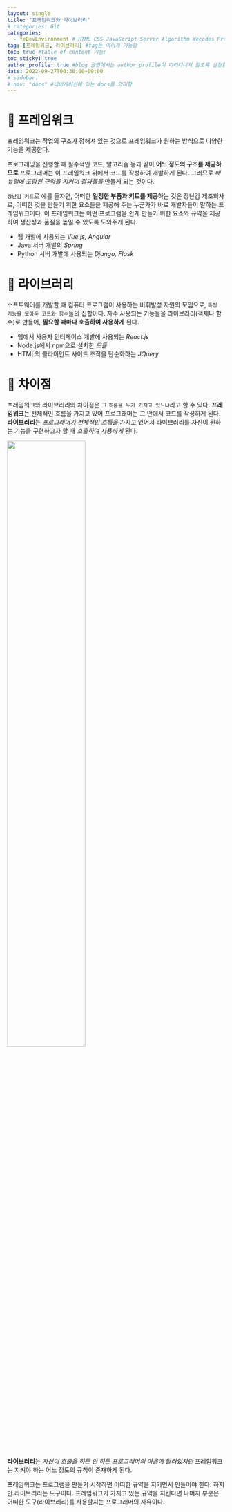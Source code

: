 ```yaml
---
layout: single
title: "프레임워크와 라이브러리"
# categories: Git
categories:
  - feDevEnvironment # HTML CSS JavaScript Server Algorithm Wecodes Programmers CS Github Blog
tag: [프레임워크, 라이브러리] #tag는 여러개 가능함
toc: true #table of content 기능!
toc_sticky: true
author_profile: true #blog 글안에서는 author_profile이 따라다니지 않도록 설정함
date: 2022-09-27T00:30:00+09:00
# sidebar:
# nav: "docs" #네비게이션에 있는 docs를 의미함
---
```

<style>
.crimson {
  color: crimson;
  font-weight: bold;
}

.mediumblue {
  color: mediumblue;
  font-weight: bold;
}

.forestgreen {
  color: forestgreen;
  font-weight: bold;
}

.black {
  color: black;
  font-weight: bold;
}
</style>

# 📌 **프레임워크**

프레임워크는 작업의 구조가 정해져 있는 것으로 프레임워크가 원하는 방식으로 다양한 기능을 제공한다.

프로그래밍을 진행할 때 필수적인 코드, 알고리즘 등과 같이 **어느 정도의 구조를 제공하므로** 프로그래머는 이 프레임워크 위에서 코드를 작성하여 개발하게 된다. 그러므로 *매뉴얼에 포함된 규약을 지키며 결과물을* 만들게 되는 것이다.

`장난감 키트`로 예를 들자면, 어떠한 **일정한 부품과 키트를 제공**하는 것은 장난감 제조회사로, 어떠한 것을 만들기 위한 요소들을 제공해 주는 누군가가 바로 개발자들이 말하는 프레임워크이다. 이 프레임워크는 어떤 프로그램을 쉽게 만들기 위한 요소와 규약을 제공하여 생산성과 품질을 높일 수 있도록 도와주게 된다.

- 웹 개발에 사용되는 *Vue.js, Angular*
- Java 서버 개발의 *Spring*
- Python 서버 개발에 사용되는 *Django, Flask*

# 📌 **라이브러리**

소프트웨어를 개발할 때 컴퓨터 프로그램이 사용하는 비휘발성 자원의 모임으로, `특정 기능을 모아둔 코드와 함수`들의 집합이다. 자주 사용되는 기능들을 라이브러리(객체나 함수)로 만들어, **필요할 때마다 호출하여 사용하게** 된다.

- 웹에서 사용자 인터페이스 개발에 사용되는 *React.js*
- Node.js에서 npm으로 설치한 *모듈*
- HTML의 클라이언트 사이드 조작을 단순화하는 *JQuery*

# 📌 **차이점**

프레임워크와 라이브러리의 차이점은 그 `흐름을 누가 가지고 있느냐`라고 할 수 있다. **프레임워크**는 전체적인 흐름을 가지고 있어 프로그래머는 그 안에서 코드를 작성하게 된다. **라이브러리**는 *프로그래머가 전체적인 흐름을* 가지고 있어서 라이브러리를 자신이 원하는 기능을 구현하고자 할 때 *호출하여 사용하게* 된다.

<img src="https://user-images.githubusercontent.com/87808288/192414634-96f88aa2-ae5c-42ca-88fc-1c73ee032047.png" width="60%">

**라이브러리**는 *자신이 호출을 하든 안 하든 프로그래머의 마음에 달려있지만* 프레임워크는 지켜야 하는 어느 정도의 규칙이 존재하게 된다.

프레임워크는 프로그램을 만들기 시작하면 어떠한 규약을 지키면서 만들어야 한다. 하지만 라이브러리는 도구이다. 프레임워크가 가지고 있는 규약을 지킨다면 나머지 부분은 어떠한 도구(라이브러리)를 사용할지는 프로그래머의 자유이다.

<!-- ① ② ③ ④ ⑤ ⑥ ⑦ ⑧ ⑨-->

<!-- ### 2. Link 넣기

```

유형 1: (설명어를 입력) : [gunhee's coding blog](https://gunhee-jeong.github.io/)
유형 2: (URL 자동연결) : <https://gunhee-jeong.github.io/>
유형 3: (동일 파일 내 '문단으로 이동') : [1. Header로 이동](###-1-header)

```

```bash
.next/static
        ├── AbmKMg9BFeVUuJ7lsQ1w8
        ├── chunks                 // 여러 페이지에서 공통으로 사용되는 번들 파일
        │       └──  pages         // 각 페이지의 번들 파일
        ├── runtime                // 웹팩과 next의 런타임과 관련된 번들 파일
        ├── css                    // 애플리케이션의 모든 페이지에 대한 글로벌 CSS 파일
        └── media                  // 정적으로 가져온 이미지 next/image가 여기에 해시 및 복사
        
```

<details>
<summary class="black">코드</summary>
<div markdown="1">

```jsx
// helloWorld!
const hello = 'hi';
```
</div>
</details>

1. 특수문자를 제거
2. 스페이스는 -로 바꾸고
3. 대문자는 소문자로!
   그래서 ### 1. Header -> #1-header

## Link: [google][https://www.google.com/]

### 3. 수평선

```

---

```

---

### 4. 라인 바꾸기

```

스페이스바를 2번 눌러주면 다음칸으로
이동할 수 있어요!

```

---

스페이스바를 2번 눌러주면
다음칸으로 이동할 수 있어요!

### 5. list 만들기

```

1. 1번
2. 2번
3. 3번

- 순서없는 list
  - 순서없는 list
    - 순서없는 list

```

1. 1번
2. 2번
3. 3번

- 순서없는 list
  - 순서없는 list
    - 순서없는 list

---

### 6. font 관련

```

**진하게** -> 볼드
_기울여서_ -> 이탤릭체
~~취소선~~ -> 취소선

<ul>밑줄넣기</ul> -> 밑줄
<span style="color:red">빨간 글씨</span> -> 글자색
이것이 `인라인` 입니다 -> 인라인 코드
```

**진하게** -> 볼드
_기울여서_ -> 이탤릭체
~~취소선~~ -> 취소선
<u>밑줄넣기</u> -> 밑줄
<span style="color:red">빨간 글씨</span>
이것이 `인라인` 입니다 -> 인라인 코드

---

### 7. 인용구문

```
> coding
>
> > JavaScript
> >
> > > 내가 프짱!
```

> coding
>
> > JavaScript
> >
> > > 내가 프짱!

---

### 8. 이미지 삽입

```
유형1: ('사이즈를 조절' -> HTML 태그 사용) : <img src="https://gunhee-jeong.github.io/assets/images/blogLogo.png" width="300" height="200">
유형2: (이미지 삽입 후 -> 링크 걸기)
[![이미지](https://gunhee-jeong.github.io/assets/images/blogLogo/blogLogo.png)](https://gunhee-jeong.github.io/)
```

유형1: ('사이즈를 조절' -> HTML 태그 사용) : <img src="https://gunhee-jeong.github.io/assets/images/blogLogo.png" width="300" height="200">
유형2: (이미지 삽입 후 -> 링크 걸기)
[![이미지](https://gunhee-jeong.github.io/assets/images/blogLogo.png)](https://gunhee-jeong.github.io/)

### 9. 표 만들기

```
||국어|영어|
| :--- | ---: | :--: |
|건희 | 100점 | 100점
|철수 | 100점 | 100점
```

|      |  국어 | 영어  |
| :--- | ----: | :---: |
| 건희 | 100점 | 100점 |
| 철수 | 100점 | 100점 |

> - header를 넣고 싶은 경우 ---을 사용하고 :을 이용하여 정렬에 사용함!

### 10. 토글 만들기
 -->
